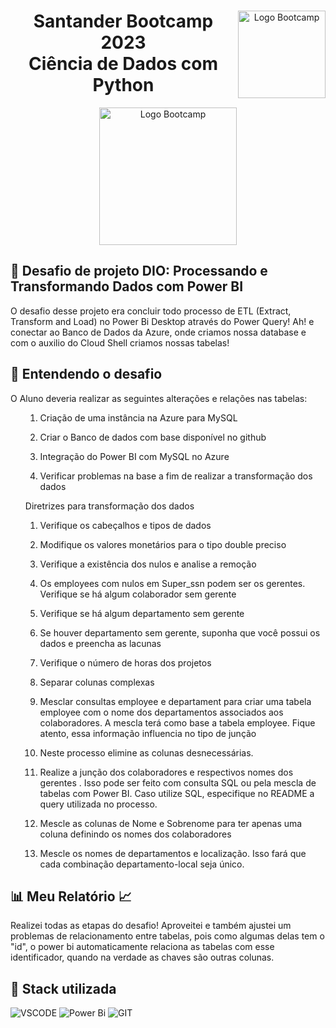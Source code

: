 <div align="center">
<img src="https://hermes.digitalinnovation.one/assets/diome/logo-full.svg" alt="Logo Bootcamp" width="140" align="right">
<h1>Santander Bootcamp 2023 <br> Ciência de Dados com Python</h1>
<img src="https://hermes.dio.me/tracks/03253ff0-95b9-4904-84e7-2063e9d6cb26.png" alt="Logo Bootcamp" width="220">
</div>

##  :brain: Desafio de projeto DIO: Processando e Transformando Dados com Power BI
O desafio desse projeto era concluir todo processo de ETL (Extract, Transform and Load) no Power Bi Desktop através do Power Query!
Ah! e conectar ao Banco de Dados da Azure, onde criamos nossa database e com o auxilio do Cloud Shell criamos nossas tabelas!
</a>

## :rocket: Entendendo o desafio
O Aluno deveria realizar as seguintes alterações e relações nas tabelas:<br>
<OL>

1. Criação de uma instância na Azure para MySQL

2. Criar o Banco de dados com base disponível no github

3. Integração do Power BI com MySQL no Azure

4. Verificar problemas na base a fim de realizar a transformação dos dados

Diretrizes para transformação dos dados

1. Verifique os cabeçalhos e tipos de dados

2. Modifique os valores monetários para o tipo double preciso

3. Verifique a existência dos nulos e analise a remoção

4. Os employees com nulos em Super_ssn podem ser os gerentes. Verifique se há algum colaborador sem gerente

5. Verifique se há algum departamento sem gerente

6. Se houver departamento sem gerente, suponha que você possui os dados e preencha as lacunas

7. Verifique o número de horas dos projetos

8. Separar colunas complexas

9. Mesclar consultas employee e departament para criar uma tabela employee com o nome dos departamentos associados aos colaboradores. A mescla terá como base a tabela employee. Fique atento, essa informação influencia no tipo de junção

10. Neste processo elimine as colunas desnecessárias.

11. Realize a junção dos colaboradores e respectivos nomes dos gerentes . Isso pode ser feito com consulta SQL ou pela mescla de tabelas com Power BI. Caso utilize SQL, especifique no README a query utilizada no processo.

12. Mescle as colunas de Nome e Sobrenome para ter apenas uma coluna definindo os nomes dos colaboradores

13. Mescle os nomes de departamentos e localização. Isso fará que cada combinação departamento-local seja único.
</OL>

## :bar_chart: Meu Relatório  :chart_with_upwards_trend:
Realizei todas as etapas do desafio! Aproveitei e também ajustei um problemas de relacionamento entre tabelas, pois como algumas delas tem o "id", o power bi automaticamente relaciona as tabelas com esse identificador, quando na verdade as chaves são outras colunas.

## :battery: Stack utilizada
![VSCODE](https://img.shields.io/badge/Visual%20Studio%20Code-007ACC.svg?style=for-the-badge&logo=Visual-Studio-Code&logoColor=white)
![Power Bi](https://img.shields.io/badge/power_bi-F2C811?style=for-the-badge&logo=powerbi&logoColor=black)
![GIT](https://img.shields.io/badge/Git-F05032.svg?style=for-the-badge&logo=Git&logoColor=white)
</p>
